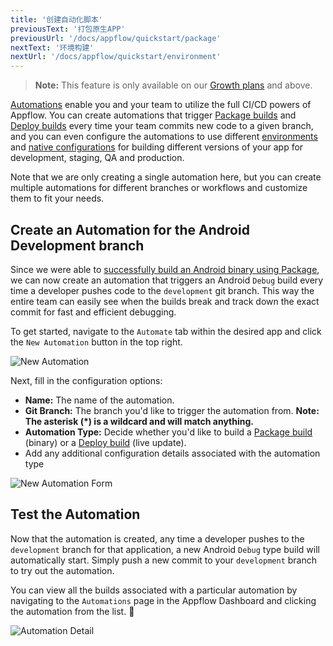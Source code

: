 ```yaml
---
title: '创建自动化脚本'
previousText: '打包原生APP'
previousUrl: '/docs/appflow/quickstart/package'
nextText: '环境构建'
nextUrl: '/docs/appflow/quickstart/environment'
---
```


<blockquote>
  <p><b>Note:</b> This feature is only available on our <a href="/pricing">Growth plans</a> and above.</p>
</blockquote>

[Automations](/docs/appflow/automation/intro) enable you and your team to utilize the full CI/CD powers of Appflow. You can create automations that trigger [Package builds](/docs/appflow/package/builds) and [Deploy builds](/docs/appflow/deploy/builds) every time your team commits new code to a given branch, and you can even configure the automations to use different [environments](/docs/appflow/automation/environments#custom-environments) and [native configurations](/docs/appflow/package/native-configs) for building different versions of your app for development, staging, QA and production.

Note that we are only creating a single automation here, but you can create multiple automations for different branches or workflows and customize them to fit your needs.

## Create an Automation for the Android Development branch

Since we were able to [successfully build an Android binary using Package](/docs/appflow/quickstart/package), we can now create an automation that triggers an Android `Debug` build every time a developer pushes code to the `development` git branch. This way the entire team can easily see when the builds break and track down the exact commit for fast and efficient debugging.

To get started, navigate to the `Automate` tab within the desired app and click the `New Automation` button in the top right.

![New Automation](/docs/v4/assets/img/appflow/ss-new-automation.png)

Next, fill in the configuration options:

* **Name:** The name of the automation.
* **Git Branch:** The branch you'd like to trigger the automation from. **Note: The asterisk (*) is a wildcard and will match anything.**
* **Automation Type:** Decide whether you'd like to build a [Package build](/docs/appflow/package) (binary) or a [Deploy build](/docs/appflow/deploy) (live update).
* Add any additional configuration details associated with the automation type

![New Automation Form](/docs/v4/assets/img/appflow/gif-new-automation.gif)

## Test the Automation

Now that the automation is created, any time a developer pushes to the `development` branch for that application, a new Android `Debug` type build will automatically start. Simply push a new commit to your `development` branch to try out the automation.

You can view all the builds associated with a particular automation by navigating to the `Automations` page in the Appflow Dashboard and clicking the automation from the list. 🚀

![Automation Detail](/docs/v4/assets/img/appflow/ss-automation-detail.png)